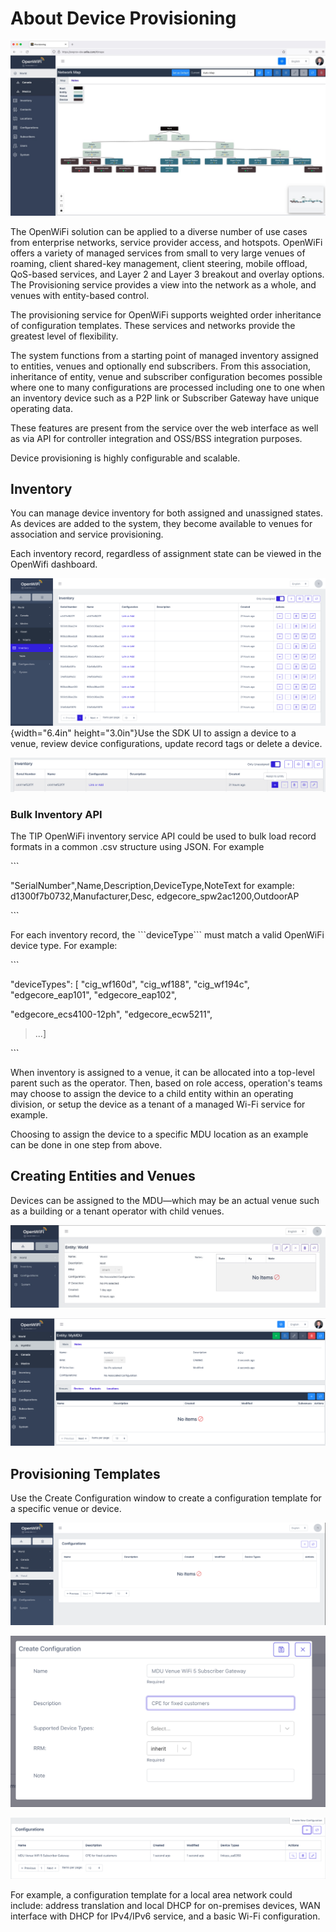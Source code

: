 # About Device Provisioning

![](../about-openwifi/media/image12.jpeg)

The OpenWiFi solution can be applied to a diverse number of use cases from enterprise networks, service provider access, and hotspots. OpenWiFi offers a variety of managed services from small to very large venues of roaming, client shared-key management, client steering, mobile offload, QoS-based services, and Layer 2 and Layer 3 breakout and overlay options. The Provisioning service provides a view into the network as a whole, and venues with entity-based control.

The provisioning service for OpenWiFi supports weighted order inheritance of configuration templates. These services and networks provide the greatest level of flexibility.

The system functions from a starting point of managed inventory assigned to entities, venues and optionally end subscribers. From this association, inheritance of entity, venue and subscriber configuration becomes possible where one to many configurations are processed including one to one when an inventory device such as a P2P link or Subscriber Gateway have unique operating data.

These features are present from the service over the web interface as well as via API for controller integration and OSS/BSS integration purposes.

Device provisioning is highly configurable and scalable.

## Inventory

You can manage device inventory for both assigned and unassigned states. As devices are added to the system, they become available to venues for association and service provisioning.

Each inventory record, regardless of assignment state can be viewed in the OpenWifi dashboard.

![](../about-openwifi/media/image13.png){width="6.4in" height="3.0in"}Use the SDK UI to assign a device to a venue, review device configurations, update record tags or delete a device.

![](../about-openwifi/media/image14.png)

### Bulk Inventory API

The TIP OpenWiFi inventory service API could be used to bulk load record formats in a common .csv structure using JSON. For example

\`\`\`

"SerialNumber",Name,Description,DeviceType,NoteText for example: d1300f7b0732,Manufacturer,Desc, edgecore\_spw2ac1200,OutdoorAP

\`\`\`

For each inventory record, the \`\`\`deviceType\`\`\` must match a valid OpenWiFi device type. For example:

\`\`\`

"deviceTypes": \[ "cig\_wf160d", "cig\_wf188", "cig\_wf194c", "edgecore\_eap101", "edgecore\_eap102",

"edgecore\_ecs4100-12ph", "edgecore\_ecw5211",

> ...]

\`\`\`

When inventory is assigned to a venue, it can be allocated into a top-level parent such as the operator. Then, based on role access, operation's teams may choose to assign the device to a child entity within an operating division, or setup the device as a tenant of a managed Wi-Fi service for example.

Choosing to assign the device to a specific MDU location as an example can be done in one step from above.

## Creating Entities and Venues

Devices can be assigned to the MDU—which may be an actual venue such as a building or a tenant operator with child venues.

![](../about-openwifi/media/image15.jpeg)

![](../about-openwifi/media/image16.png)

## Provisioning Templates

Use the Create Configuration window to create a configuration template for a specific venue or device.

![](../about-openwifi/media/image17.png)

![](../about-openwifi/media/image18.png)

![](../about-openwifi/media/image19.png)

For example, a configuration template for a local area network could include: address translation and local DHCP for on-premises devices, WAN interface with DHCP for IPv4/IPv6 service, and a basic Wi-Fi configuration.
